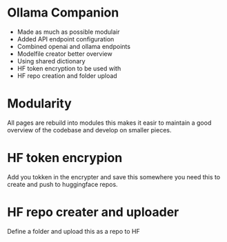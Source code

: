 # Ollama Companion



* Made as much as possible modulair
* Added API endpoint configuration
* Combined openai and ollama endpoints
* Modelfile creator better overview
* Using shared dictionary 
* HF token encryption to be used with 
* HF repo creation and folder upload


# Modularity

All pages are rebuild into modules this makes it easir to maintain a good overview of the codebase and develop on smaller pieces.


# HF token encrypion

Add you tokken in the encrypter and save this somewhere you need this to create and push to huggingface repos.


# HF repo creater and uploader

Define a folder and upload this as a repo to HF